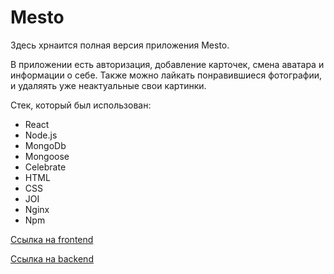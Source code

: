 # Mesto
Здесь хрнаится полная версия приложения Mesto.

В приложении есть авторизация, добавление карточек, смена аватара и информации о себе. Также можно лайкать понравившиеся фотографии, и удаляять уже неактуальные свои картинки.

Стек, который был использован: 
* React
* Node.js
* MongoDb
* Mongoose
* Celebrate
* HTML
* CSS
* JOI
* Nginx
* Npm

[Ссылка на frontend](https://project.mymesto.nomoredomainsclub.ru)

[Ссылка на backend](https://api.project.mymesto.nomoredomainsclub.ru)
